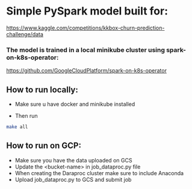 # Simple PySpark model built for:
https://www.kaggle.com/competitions/kkbox-churn-prediction-challenge/data

### The model is trained in a local minikube cluster using spark-on-k8s-operator:
https://github.com/GoogleCloudPlatform/spark-on-k8s-operator

## How to run locally:
- Make sure u have docker and minikube installed

- Then run
```bash
make all
```

## How to run on GCP:
- Make sure you have the data uploaded on GCS
- Update the \<bucket-name\> in job_dataproc.py file
- When creating the Daraproc cluster make sure to include Anaconda
- Upload job_dataproc.py to GCS and submit job